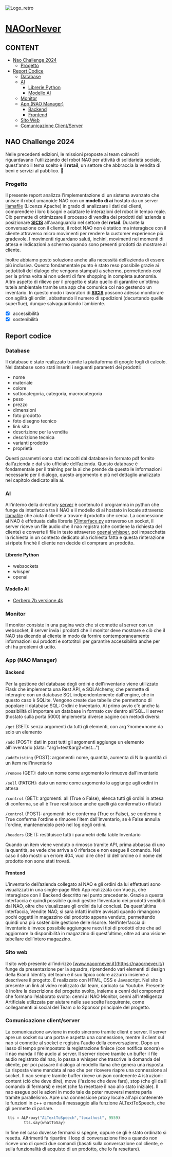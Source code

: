 ![Logo_retro](https://github.com/AssortedMine70/naoornever/assets/163904638/be38c79e-513b-4552-9f68-d98c554a9beb)
# [NAOorNever](http://naoornever.it/)

## CONTENT
+ [Nao Challenge 2024](https://github.com/AssortedMine70/naoornever/tree/main#nao-challenge-2024)
  + [Progetto](https://github.com/AssortedMine70/naoornever/tree/main#progetto)
+ [Report Codice](https://github.com/AssortedMine70/naoornever/tree/main#report-codice)
  + [Database](https://github.com/AssortedMine70/naoornever/tree/main#database)
  + [AI](https://github.com/AssortedMine70/naoornever/tree/main#ai)
    + [Librerie Python](https://github.com/AssortedMine70/naoornever/tree/main#librerie-python)
    + [Modello AI](https://github.com/AssortedMine70/naoornever/tree/main#nodello-ai)
  + [Monitor](https://github.com/AssortedMine70/naoornever/tree/main#monitor)
  + [App (NAO Manager)](https://github.com/AssortedMine70/naoornever/tree/main#app-nao-manager)
    + [Backend](https://github.com/AssortedMine70/naoornever/tree/main#backend)
    + [Frontend](https://github.com/AssortedMine70/naoornever/tree/main#frontend)
  + [Sito Web](https://github.com/AssortedMine70/naoornever/tree/main#sito-web)
  + [Comunicazione Client/Server](https://github.com/AssortedMine70/naoornever/tree/main#comunicazione-clientserver)


## NAO Challenge 2024
Nelle precedenti edizioni, le missioni proposte ai team coinvolti riguardavano l'utilizzando del robot NAO per attività di solidarietà sociale, quest'anno il tema scelto è il **retail**, un settore che abbraccia la vendita di beni e servizi al pubblico. :gem:

### Progetto 
Il presente report analizza l'implementazione di un sistema avanzato che unisce il robot umanoide NAO con un **modello di ai** hostato da un server [llamafile](https://github.com/Mozilla-Ocho/llamafile) (Licenza Apache) in grado di analizzare i dati dei clienti, comprendere i loro bisogni e adattare le interazioni del robot in tempo reale.
Ciò permette di ottimizzare il processo di vendita dei prodotti dell'azienda e posizionare [**SICIS**](https://www.sicis.com/IT/it) all'avanguardia nel settore del **retail**.
Durante la conversazione con il cliente, il robot NAO non è statico ma interagisce con il cliente attraverso micro movimenti per rendere la customer experience più gradevole. I movimenti riguardano saluti, inchini, movimenti nei momenti di attesa e indicazioni a schermo quando sono presenti prodotti da mostrare al cliente.

Inoltre abbiamo posto soluzione anche alla necessità dell’azienda di essere più inclusiva. Questo fondamentale punto è stato reso possibile grazie ai sottotitoli del dialogo che vengono stampati a schermo, permettendo così per la prima volta ai non udenti di fare shopping in completa autonomia.
Altro aspetto di rilievo per il progetto è stato quello di garantire un'ottima tutela ambientale tramite una app che comunica col nao gestendo un inventario. In questo modo i lavoratori di [**SICIS**](https://www.sicis.com/IT/it) possono adesso monitorare con agilità gli ordini, abbattendo il numero di spedizioni (decurtando quelle superflue), dunque salvaguardando l’ambiente.
- [x] accessibilità
- [x] sostenibilità

## Report codice

### Database

Il database è stato realizzato tramite la piattaforma di google fogli di calcolo. Nel database sono stati inseriti i seguenti parametri dei prodotti: 
- nome
- materiale 
- colore
- sottocategoria, categoria, macrocategoria
- peso
- prezzo
- dimensioni
- foto prodotto
- foto disegno tecnico
- link sito 
- descrizione per la vendita
- descrizione tecnica
- varianti prodotto 
- proprietà

Questi parametri sono stati raccolti dal database in formato pdf fornito dall’azienda e dal sito ufficiale dell’azienda. 
Questo database è fondamentale per il training per la ai che prende da questo le informazioni necessarie per il dialogo, questo argomento è più nel dettaglio analizzato nel capitolo dedicato alla ai.

### AI

All'interno della directory [server](https://github.com/AssortedMine70/naoornever/tree/main/server)  è contenuto il programma in python che funge da interfaccia tra il NAO e il modello di ai hostato in locale attraverso [llamafile](https://github.com/Mozilla-Ocho/llamafile) che aiuta il cliente a trovare il prodotto che cerca.
La connessione al NAO è effettuata dalla libreria [IOinterface.py]([https://github.com/AssortedMine70/naoornever/server/IOinterface.py) atrraverso un socket, il server riceve un file audio che il nao registra (che contiene la richiesta del cliente) e converte il file in testo attraverso [openai whisper](https://github.com/openai/whisper), poi impacchetta la richiesta in un contesto dedicato alla richiesta fatta e questa rinterazione si ripete finchè il cliente non decide di comprare un prodotto.

#### Librerie Python
- websockets
- whisper
- openai

#### Modello AI
- [Cerbero 7b versione 4k](https://huggingface.co/galatolo/cerbero-7b-gguf/tree/main)

### Monitor

Il monitor consiste in una pagina web che si connette al server con un websocket, il server invia i prodotti che il monitor deve mostrare e ciò che il NAO sta dicendo al cliente in modo da fornire contemporaneamente informazioni sui prodotti e sottotitoli per garantire accessibilità anche per chi ha problemi di udito.

### App (NAO Manager)

#### Backend
Per la gestione del database degli ordini e dell'inventario viene utilizzato Flask che implementa una Rest API, e SQLAlchemy, che permette di interagire con un database SQL indipendentemente dall'engine, che in questo caso è SQLite.
Vengono create due tabelle che permettono di popolare il database SQL: Ordini e Inventario.
Al primo avvio c'è anche la possibilità di importare un database in formato csv dentro all'SQL.
Il server (hostato sulla porta 5000) implementa diverse pagine con metodi diversi:

```/get``` (GET): senza argomenti da tutti gli elementi, con arg ?nome=nome da solo un elemento

```/add``` (POST): dati in post tutti gli argomenti aggiunge un elemento all'inventario (data: "arg1=test&arg2=test...")

```/addExisting``` (POST): argomenti: nome, quantità, aumenta di N la quantità di un item nell'inventario 

```/remove``` (GET): dato un nome come argomento lo rimuove dall'inventario

```/sell``` (PATCH): dato un nome come argomento lo aggiunge agli ordini in attesa

```/control``` (GET): argomenti: all (True o False), elenca tutti gli ordini in attesa di conferma, se all è True restituisce anche quelli già confermati o rifiutati

```/control``` (POST): argomenti: id e conferma (True or False), se conferma è True conferma l'ordine e rimuove l'item dall'inventario, se è False annulla l'ordine, mantenendolo però nel log degli ordini.

```/headers``` (GET): restituisce tutti i parametri della table Inventario

Quando un item viene venduto o rimosso tramite API, prima abbassa di uno la quantità, se vede che arriva a 0 riferisce e non esegue il comando.
Nel caso il sito mostri un errore 404, vuol dire che l'id dell'ordine o il nome del prodotto non sono stati trovati.

#### Frontend

L’inventario dell’azienda collegato al NAO e gli ordini da lui effettuati sono visualizzati in una single-page Web App realizzata con Vue.js, che interagisce con il Backend descritto nel punto precedente.
Grazie a questa interfaccia è quindi possibile quindi gestire l’inventario dei prodotti vendibili dal NAO, oltre che visualizzare gli ordini da lui conclusi.
Da quest’ultima interfaccia, Vendite NAO, si sarà infatti inoltre avvisati quando rimangono pochi oggetti in magazzino del prodotto appena venduto, permettendo quindi una più sostenibile gestione delle risorse.
Nell’interfaccia di Inventario è invece possibile aggiungere nuovi tipi di prodotti oltre che ad aggiornare la disponibilità in magazzino di quest’ultimo, oltre ad una visione tabellare dell’intero magazzino.

### Sito web

Il sito web presente all’indirizzo [www.naoornever.it](https://naoornever.it/) funge da presentazione per la squadra, riprendendo vari elementi di design della Brand Identity del team e il suo tipico colore azzurro insieme a descrivere il progetto. È realizzato con HTML, CSS e Javascript.
Nel sito è presente un link al video realizzato dal team, caricato su Youtube. Presente è inoltre la descrizione del progetto svolto, insieme a cenni dei componenti che formano l’elaborato svolto: cenni al NAO Monitor, cenni all’Intelligenza Artificiale utilizzata per aiutare nelle sue scelte l’acquirente, come collegamenti ai social del Team o lo Sponsor principale del progetto.
 
### Comunicazione client/server

La comunicazione avviene in modo sincrono tramite client e server.
Il server apre un socket su una porta e aspetta una connessione, mentre il client sul nao si connette al socket e registra l'audio della conversazione.
Dopo un lasso di tempo preimpostato la registrazione finisce (con notifica sonora) e il nao manda il file audio al server.
Il server riceve tramite un buffer il file audio registrato dal nao, lo passa a whisper che trascrive la domanda del cliente, per poi passare il dialogo al modello llama che genera una risposta. 
La risposta viene mandata al nao che per ricevere riapre una connessione al socket. 
Il nao sempre tramite buffer riceve un json contenente 4 istruzioni: content (ciò che deve dire), move (l'azione che deve fare), stop (che gli da il comando di fermarsi) e reset (che fa resettare il nao allo stato iniziale).
Il nao esegue poi le azioni in modo tale da poter muoversi mentre parla tramite parallelismo. Apre una connessione proxy locale all'api contenente le funzioni in c++ e manda il messaggio alla funzione ALTextToSpeech, che gli permette di parlare. 

```py
 tts = ALProxy("ALTextToSpeech","localhost", 9559)
        tts.say(whatToSay)
```

In fine nel caso dovesse fermarsi si spegne, oppure se gli è stato ordinato si resetta. Altrimenti fa ripartire il loop di conversazione fino a quando non riceve uno di questi due comandi (basati sulla conversazione col cliente, e sulla funzionalità di acquisto di un prodotto, che lo fa resettare).


